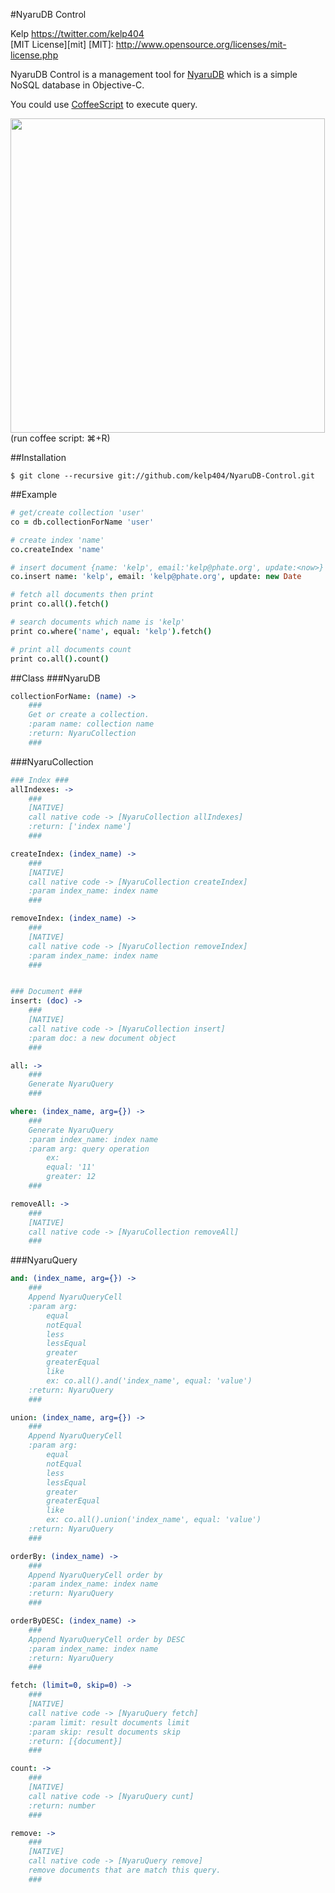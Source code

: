 #NyaruDB Control


Kelp https://twitter.com/kelp404  
[MIT License][mit]
[MIT]: http://www.opensource.org/licenses/mit-license.php


NyaruDB Control is a management tool for <a href="https://github.com/kelp404/NyaruDB" target="_blank">NyaruDB</a> which is a simple NoSQL database in Objective-C.  

You could use <a href="http://coffeescript.org/" target="_blank">CoffeeScript</a> to execute query.  

<img src='https://raw.github.com/kelp404/NyaruDB-Control/master/_images/screenshot00.png' witdh='850px' height='503px'/>  
(run coffee script: ⌘+R)  



##Installation
```
$ git clone --recursive git://github.com/kelp404/NyaruDB-Control.git
```



##Example
```coffee
# get/create collection 'user'
co = db.collectionForName 'user'

# create index 'name'
co.createIndex 'name'

# insert document {name: 'kelp', email:'kelp@phate.org', update:<now>}
co.insert name: 'kelp', email: 'kelp@phate.org', update: new Date

# fetch all documents then print
print co.all().fetch()

# search documents which name is 'kelp'
print co.where('name', equal: 'kelp').fetch()

# print all documents count
print co.all().count()
```



##Class
###NyaruDB
```coffee
collectionForName: (name) ->
    ###
    Get or create a collection.
    :param name: collection name
    :return: NyaruCollection
    ###
```


###NyaruCollection
```coffee
### Index ###
allIndexes: ->
    ###
    [NATIVE]
    call native code -> [NyaruCollection allIndexes]
    :return: ['index name']
    ###

createIndex: (index_name) ->
    ###
    [NATIVE]
    call native code -> [NyaruCollection createIndex]
    :param index_name: index name
    ###

removeIndex: (index_name) ->
    ###
    [NATIVE]
    call native code -> [NyaruCollection removeIndex]
    :param index_name: index name
    ###


### Document ###
insert: (doc) ->
    ###
    [NATIVE]
    call native code -> [NyaruCollection insert]
    :param doc: a new document object
    ###

all: ->
    ###
    Generate NyaruQuery
    ###

where: (index_name, arg={}) ->
    ###
    Generate NyaruQuery
    :param index_name: index name
    :param arg: query operation
        ex:
        equal: '11'
        greater: 12
    ###

removeAll: ->
    ###
    [NATIVE]
    call native code -> [NyaruCollection removeAll]
    ###
```


###NyaruQuery
```coffee
and: (index_name, arg={}) ->
    ###
    Append NyaruQueryCell
    :param arg:
        equal
        notEqual
        less
        lessEqual
        greater
        greaterEqual
        like
        ex: co.all().and('index_name', equal: 'value')
    :return: NyaruQuery
    ###

union: (index_name, arg={}) ->
    ###
    Append NyaruQueryCell
    :param arg:
        equal
        notEqual
        less
        lessEqual
        greater
        greaterEqual
        like
        ex: co.all().union('index_name', equal: 'value')
    :return: NyaruQuery
    ###

orderBy: (index_name) ->
    ###
    Append NyaruQueryCell order by
    :param index_name: index name
    :return: NyaruQuery
    ###

orderByDESC: (index_name) ->
    ###
    Append NyaruQueryCell order by DESC
    :param index_name: index name
    :return: NyaruQuery
    ###

fetch: (limit=0, skip=0) ->
    ###
    [NATIVE]
    call native code -> [NyaruQuery fetch]
    :param limit: result documents limit
    :param skip: result documents skip
    :return: [{document}]
    ###

count: ->
    ###
    [NATIVE]
    call native code -> [NyaruQuery cunt]
    :return: number
    ###

remove: ->
    ###
    [NATIVE]
    call native code -> [NyaruQuery remove]
    remove documents that are match this query.
    ###
```